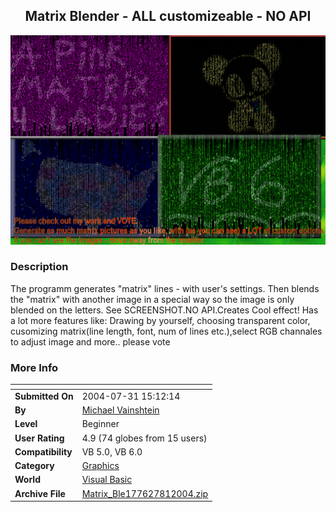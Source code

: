 ﻿<div align="center">

## Matrix Blender \- ALL customizeable \- NO API

<img src="PIC2004812026894.gif">
</div>

### Description

The programm generates "matrix" lines - with user's settings. Then blends the "matrix" with another image in a special way so the image is only blended on the letters. See SCREENSHOT.NO API.Creates Cool effect! Has a lot more features like: Drawing by yourself, choosing transparent color, cusomizing matrix(line length, font, num of lines etc.),select RGB channales to adjust image and more.. please vote
 
### More Info
 


<span>             |<span>
---                |---
**Submitted On**   |2004-07-31 15:12:14
**By**             |[Michael Vainshtein](https://github.com/Planet-Source-Code/PSCIndex/blob/master/ByAuthor/michael-vainshtein.md)
**Level**          |Beginner
**User Rating**    |4.9 (74 globes from 15 users)
**Compatibility**  |VB 5\.0, VB 6\.0
**Category**       |[Graphics](https://github.com/Planet-Source-Code/PSCIndex/blob/master/ByCategory/graphics__1-46.md)
**World**          |[Visual Basic](https://github.com/Planet-Source-Code/PSCIndex/blob/master/ByWorld/visual-basic.md)
**Archive File**   |[Matrix\_Ble177627812004\.zip](https://github.com/Planet-Source-Code/michael-vainshtein-matrix-blender-all-customizeable-no-api__1-55277/archive/master.zip)








